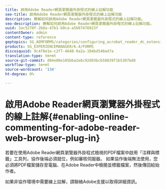 ```yaml
---
title: 啟用Adobe Reader網頁瀏覽器外掛程式的線上註解功能
seo-title: 啟用Adobe Reader網頁瀏覽器外掛程式的線上註解功能
description: 瞭解如何啟用Adobe Reader網頁瀏覽器外掛程式的線上註解功能。
seo-description: 瞭解如何啟用Adobe Reader網頁瀏覽器外掛程式的線上註解功能。
uuid: 3ac5270f-2b8a-47b1-b0ca-a5607476923f
contentOwner: admin
content-type: reference
geptopics: SG_AEMFORMS/categories/configuring_acrobat_reader_dc_extensions
products: SG_EXPERIENCEMANAGER/6.4/FORMS
discoiquuid: 9c4f8e1e-c2f7-4648-9a2a-104bd540a47a
translation-type: tm+mt
source-git-commit: d04e08e105bba2e6c92d93bcb58839f1b5307bd8
workflow-type: tm+mt
source-wordcount: '134'
ht-degree: 0%

---
```



# 啟用Adobe Reader網頁瀏覽器外掛程式的線上註解{#enabling-online-commenting-for-adobe-reader-web-browser-plug-in}

若要在使用Adobe Reader網頁瀏覽器外掛程式檢視的PDF檔案中啟用「注釋與標籤」工具列，協作後端必須就位，例如審核伺服器。 如果協作後端無法使用，您必須將PDF檔案儲存至電腦、在Adobe Reader中檢閱並標籤檔案，然後傳回給始作者。

如果非協作環境中需要線上註解，請聯絡Adobe支援以取得詳細資訊。

